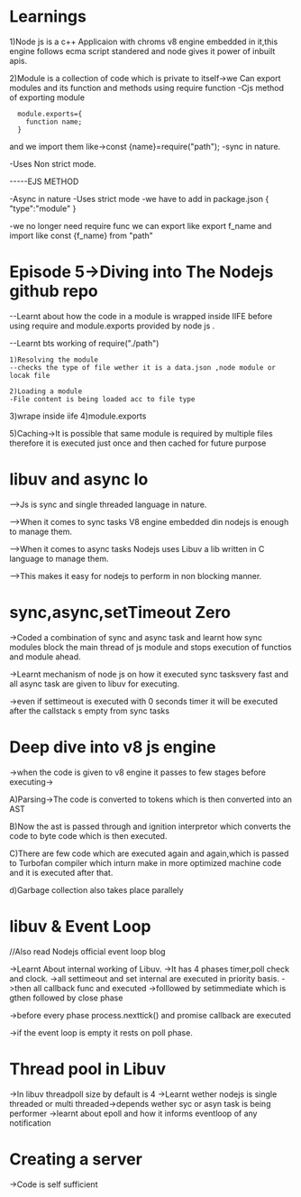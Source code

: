 # Learnings

1)Node js is a c++ Applicaion with chroms v8 engine embedded in it,this engine follows ecma script standered and node gives it power of inbuilt apis.

2)Module is a collection of code which is private to itself->we Can export modules and its function and methods using require function
    -Cjs method of exporting module

      module.exports={
        function name;
      }
and we import them like->const {name}=require("path");
-sync in nature.

-Uses Non strict mode.

-----EJS METHOD

-Async in nature
-Uses strict mode
-we have to add  in package.json {
    "type":"module"
}

-we no longer need require func we can export like  export f_name and import like const {f_name} from "path"


# Episode 5->Diving into The Nodejs github repo
--Learnt about how the code in a module is wrapped inside IIFE before using require and module.exports  provided by node js .

--Learnt bts working of require("./path")

    1)Resolving the module
    --checks the type of file wether it is a data.json ,node module or locak file

    2)Loading a module
    -File content is being loaded acc to file type
  3)wrape inside iife
   4)module.exports

5)Caching->It is possible that same module is required by multiple files therefore it is executed just once and then cached for future purpose 

# libuv and async Io

-->Js is sync and single threaded language in nature.

-->When it comes to sync tasks V8 engine embedded din nodejs is enough to manage them.

-->When it comes to async tasks Nodejs uses Libuv a lib written in C language to manage them.

-->This makes it easy for nodejs to perform in non blocking manner.


# sync,async,setTimeout Zero

->Coded a combination of sync and async task and learnt how sync modules block the main thread of js module and stops execution of functios and module ahead.

->Learnt mechanism of node js on how it executed sync tasksvery fast and all async task are given to libuv for executing.

->even if settimeout is executed with 0 seconds  timer it will be executed after the callstack s empty from sync tasks 


# Deep dive into v8 js engine

->when the code is given to v8 engine it passes to few stages before executing->

A)Parsing->The code is converted to tokens which is then converted into an AST

B)Now the ast is passed through and ignition interpretor which converts the code to byte code which is then executed.

C)There are few code which are executed again and again,which is passed to Turbofan compiler which inturn make in more optimized machine code and it is executed after that.

d)Garbage collection also takes place parallely


# libuv & Event Loop
//Also read Nodejs official event loop blog

->Learnt About internal working of Libuv.
->It has 4 phases  timer,poll check and clock.
->all settimeout and set internal are executed in priority basis.
->then all callback func and executed 
->folllowed by setimmediate  which is gthen followed by close phase

->before every phase process.nexttick() and promise callback are executed  

->if the event loop is empty it rests on poll phase.

# Thread pool in Libuv

->In libuv threadpoll size by default is 4
->Learnt wether nodejs is single threaded or multi threaded->depends wether syc or asyn task is being performer
->learnt about epoll and how it informs eventloop of any notification 

# Creating a server

->Code is self sufficient 


